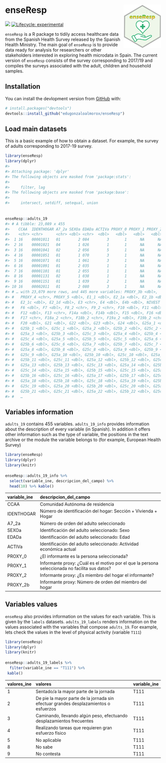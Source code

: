 
<!-- README.md is generated from README.Rmd. Please edit that file -->

# enseResp <img src='man/figures/logo.png' align="right" height="138.5" />

<!-- badges: start -->

[![](https://img.shields.io/badge/devel%20version-0.1.0-blue.svg)](https://github.com/edugonzaloalmorox/enseResp)
[![Lifecycle:
experimental](https://img.shields.io/badge/lifecycle-experimental-orange.svg)](https://www.tidyverse.org/lifecycle/#experimental)
<!-- badges: end -->

`enseResp` is a R package to tidily access healthcare data from the
Spanish Health Survey released by the Spanish Health Ministry. The main
goal of `enseResp` is to provide data ready for analysis for researchers
or other stakeholders interested in exploring health microdata in Spain.
The current version of `enseResp` consists of the survey corresponding
to 2017/19 and compiles the surveys associated with the adult, children
and household samples.

## Installation

You can install the devlopment version from
[GitHub](https://github.com/) with:

``` r
# install.packages("devtools")
devtools::install_github("edugonzaloalmorox/enseResp")
```

## Load main datasets

This is a basic example of how to obtain a dataset. For example, the
survey of adults corresponding to 2017-19 survey.

``` r
library(enseResp)
library(dplyr)
#> 
#> Attaching package: 'dplyr'
#> The following objects are masked from 'package:stats':
#> 
#>     filter, lag
#> The following objects are masked from 'package:base':
#> 
#>     intersect, setdiff, setequal, union


enseResp::adults_19
#> # A tibble: 23,089 x 455
#>    CCAA  IDENTHOGAR A7_2a SEXOa EDADa ACTIVa PROXY_0 PROXY_1 PROXY_2 PROXY_2b
#>    <chr> <chr>      <chr> <dbl> <chr>  <dbl>   <dbl>   <dbl>   <dbl> <chr>   
#>  1 16    00001011   01        2 084        3       1      NA      NA <NA>    
#>  2 16    00001021   04        1 026        1       1      NA      NA <NA>    
#>  3 16    00001041   02        2 056        5       1      NA      NA <NA>    
#>  4 16    00001051   01        1 070        3       1      NA      NA <NA>    
#>  5 16    00001071   01        1 061        3       1      NA      NA <NA>    
#>  6 16    00001091   01        2 035        1       1      NA      NA <NA>    
#>  7 16    00001101   01        2 055        1       1      NA      NA <NA>    
#>  8 16    00001131   02        1 038        1       1      NA      NA <NA>    
#>  9 16    00001151   01        1 039        2       1      NA      NA <NA>    
#> 10 16    00002011   01        2 080        3       1      NA      NA <NA>    
#> # … with 23,079 more rows, and 445 more variables: PROXY_3b <dbl>,
#> #   PROXY_4 <chr>, PROXY_5 <dbl>, E1_1 <dbl>, E2_1a <dbl>, E2_1b <dbl>,
#> #   E2_1c <dbl>, E2_1d <dbl>, E3 <chr>, E4 <dbl>, E4b <dbl>, NIVEST <chr>,
#> #   F6 <dbl>, F7 <dbl>, F8_2 <chr>, F9_2 <chr>, F10 <dbl>, F11 <dbl>,
#> #   F12 <dbl>, F13 <chr>, F14a <dbl>, F14b <dbl>, F15 <dbl>, F16 <dbl>,
#> #   F17 <chr>, F18a_2 <chr>, F18b_2 <chr>, F19a_2 <dbl>, F19b_2 <chr>,
#> #   F20 <dbl>, G21 <dbl>, G22 <dbl>, G23 <dbl>, G24 <dbl>, G25a_1 <dbl>,
#> #   G25b_1 <dbl>, G25c_1 <dbl>, G25a_2 <dbl>, G25b_2 <dbl>, G25c_2 <dbl>,
#> #   G25a_3 <dbl>, G25b_3 <dbl>, G25c_3 <dbl>, G25a_4 <dbl>, G25b_4 <dbl>,
#> #   G25c_4 <dbl>, G25a_5 <dbl>, G25b_5 <dbl>, G25c_5 <dbl>, G25a_6 <dbl>,
#> #   G25b_6 <dbl>, G25c_6 <dbl>, G25a_7 <dbl>, G25b_7 <dbl>, G25c_7 <dbl>,
#> #   G25a_8 <dbl>, G25b_8 <dbl>, G25c_8 <dbl>, G25a_9 <dbl>, G25b_9 <dbl>,
#> #   G25c_9 <dbl>, G25a_10 <dbl>, G25b_10 <dbl>, G25c_10 <dbl>, G25a_11 <dbl>,
#> #   G25b_11 <dbl>, G25c_11 <dbl>, G25a_12 <dbl>, G25b_12 <dbl>, G25c_12 <dbl>,
#> #   G25a_13 <dbl>, G25b_13 <dbl>, G25c_13 <dbl>, G25a_14 <dbl>, G25b_14 <dbl>,
#> #   G25c_14 <dbl>, G25a_15 <dbl>, G25b_15 <dbl>, G25c_15 <dbl>, G25a_16 <dbl>,
#> #   G25b_16 <dbl>, G25c_16 <dbl>, G25a_17 <dbl>, G25b_17 <dbl>, G25c_17 <dbl>,
#> #   G25a_18 <dbl>, G25b_18 <dbl>, G25c_18 <dbl>, G25a_19 <dbl>, G25b_19 <dbl>,
#> #   G25c_19 <dbl>, G25a_20 <dbl>, G25b_20 <dbl>, G25c_20 <dbl>, G25a_21 <dbl>,
#> #   G25b_21 <dbl>, G25c_21 <dbl>, G25a_22 <dbl>, G25b_22 <dbl>, G25c_22 <dbl>,
#> #   …
```

## Variables information

`adults_19` contains 455 variables. `adults_19_info` provides
information about the description of every variable (in Spanish). In
addition it offers other information such as the type of variable, the
positions in the text archive or the module the variable belongs to (for
example, European Health Survey)

``` r
library(enseResp)
library(dplyr)
library(knitr)

enseResp::adults_19_info %>% 
  select(variable_ine, descripcion_del_campo) %>% 
  head(10) %>% kable()
```

| variable\_ine | descripcion\_del\_campo                                                                        |
| :------------ | :--------------------------------------------------------------------------------------------- |
| CCAA          | Comunidad Autónoma de residencia                                                               |
| IDENTHOGAR    | Número de identificación del hogar: Sección + Vivienda + Hogar                                 |
| A7\_2a        | Número de orden del adulto seleccionado                                                        |
| SEXOa         | Identificación del adulto seleccionado: Sexo                                                   |
| EDADa         | Identificación del adulto seleccionado: Edad                                                   |
| ACTIVa        | Identificación del adulto seleccionado: Actividad económica actual                             |
| PROXY\_0      | ¿El informante es la persona seleccionada?                                                     |
| PROXY\_1      | Informante proxy: ¿Cuál es el motivo por el que la persona seleccionada no facilita sus datos? |
| PROXY\_2      | Informante proxy: ¿Es miembro del hogar el informante?                                         |
| PROXY\_2b     | Informante proxy: Número de orden del miembro del hogar                                        |

## Variables values

`enseResp` also provides information on the values for each variable.
This is given by the `labels` datasets. `adults_19_labels` renders
information on the values associated with the variables that compose
`adults_19`. For example, lets check the values in the level of physical
activity (variable `T111`)

``` r
library(enseResp)
library(dplyr)
library(knitr)

enseResp::adults_19_labels %>% 
  filter(variable_ine == "T111") %>%
 kable()
```

| valores\_ine | valores                                                                              | variable\_ine |
| :----------- | :----------------------------------------------------------------------------------- | :------------ |
| 1            | Sentado/a la mayor parte de la jornada                                               | T111          |
| 2            | De pie la mayor parte de la jornada sin efectuar grandes desplazamientos o esfuerzos | T111          |
| 3            | Caminando, llevando algún peso, efectuando desplazamientos frecuentes                | T111          |
| 4            | Realizando tareas que requieren gran esfuerzo físico                                 | T111          |
| 5            | No aplicable                                                                         | T111          |
| 8            | No sabe                                                                              | T111          |
| 9            | No contesta                                                                          | T111          |
